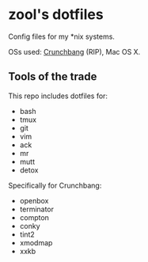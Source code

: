 zool's dotfiles
===============

Config files for my \*nix systems.

OSs used: [Crunchbang](http://crunchbang.org/) (RIP), Mac OS X.

Tools of the trade
------------------

This repo includes dotfiles for:

- bash
- tmux
- git
- vim
- ack
- mr
- mutt
- detox

Specifically for Crunchbang:

- openbox
- terminator
- compton
- conky
- tint2
- xmodmap
- xxkb
